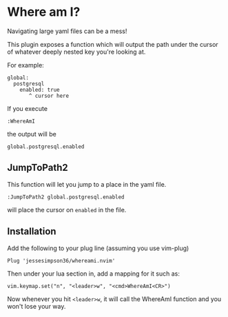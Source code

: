 # Where am I?

Navigating large yaml files can be a mess!

This plugin exposes a function which will output the path under the cursor of whatever deeply nested key you're looking at.

For example:

```
global:
  postgresql
    enabled: true
       ^ cursor here
```

If you execute
```
:WhereAmI
```

the output will be
```
global.postgresql.enabled
```

## JumpToPath2

This function will let you jump to a place in the yaml file.

```
:JumpToPath2 global.postgresql.enabled
```

will place the cursor on `enabled` in the file.


## Installation

Add the following to your plug line (assuming you use vim-plug)
```
Plug 'jessesimpson36/whereami.nvim'
```

Then under your lua section in, add a mapping for it such as:
```
vim.keymap.set("n", "<leader>w", "<cmd>WhereAmI<CR>")
```

Now whenever you hit `<leader>w`, it will call the WhereAmI function and you won't lose your way.
